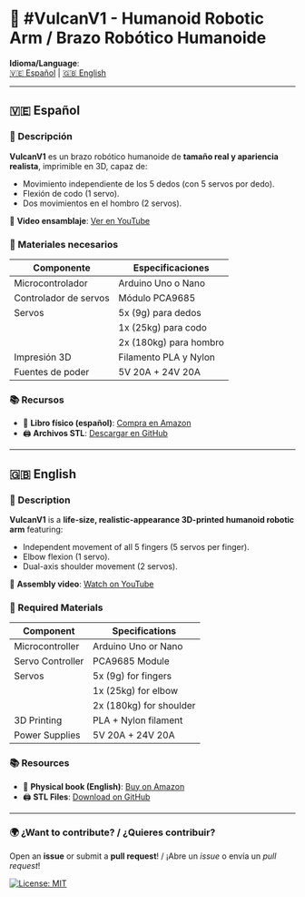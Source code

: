 # 🤖 #VulcanV1 - Humanoid Robotic Arm / Brazo Robótico Humanoide

**Idioma/Language**:  
[🇻🇪 Español](#español) | [🇬🇧 English](#english)

---

<a name="español"></a>
## 🇻🇪 Español  

### 🚀 Descripción  
**VulcanV1** es un brazo robótico humanoide de **tamaño real y apariencia realista**, imprimible en 3D, capaz de:  
- Movimiento independiente de los 5 dedos (con 5 servos por dedo).  
- Flexión de codo (1 servo).  
- Dos movimientos en el hombro (2 servos).  

🎥 **Video ensamblaje**: [Ver en YouTube](https://youtu.be/lHEPIue6Ml0)  

### 🔧 Materiales necesarios  
| Componente               | Especificaciones                  |
|--------------------------|-----------------------------------|
| Microcontrolador         | Arduino Uno o Nano                |
| Controlador de servos    | Módulo PCA9685                   |
| Servos                   | 5x (9g) para dedos          |
|                          | 1x (25kg) para codo       |
|                          | 2x (180kg) para hombro     |
| Impresión 3D             | Filamento PLA y Nylon            |
| Fuentes de poder         | 5V 20A + 24V 20A                |

### 📚 Recursos  
- 📖 **Libro físico (español)**: [Compra en Amazon](https://www.amazon.com/-/es/IMPRESI%C3%93N-ENSAMBLAJE-ROB%C3%93TICO-HUMANOIDE-Spanish/dp/B08RTLKW3B)  
- 🖨️ **Archivos STL**: [Descargar en GitHub](https://github.com/KelvinRobotics/VulcanV1STLs)  

---

<a name="english"></a>
## 🇬🇧 English  

### 🚀 Description  
**VulcanV1** is a **life-size, realistic-appearance 3D-printed humanoid robotic arm** featuring:  
- Independent movement of all 5 fingers (5 servos per finger).  
- Elbow flexion (1 servo).  
- Dual-axis shoulder movement (2 servos).  

🎥 **Assembly video**: [Watch on YouTube](https://youtu.be/0z9FyuyzCs4)  

### 🔧 Required Materials  
| Component               | Specifications                   |
|-------------------------|----------------------------------|
| Microcontroller        | Arduino Uno or Nano             |
| Servo Controller       | PCA9685 Module                  |
| Servos                 | 5x (9g) for fingers        |
|                        | 1x (25kg) for elbow      |
|                        | 2x (180kg) for shoulder   |
| 3D Printing            | PLA + Nylon filament            |
| Power Supplies         | 5V 20A + 24V 20A               |

### 📚 Resources  
- 📖 **Physical book (English)**: [Buy on Amazon](https://www.amazon.com/-/es/GUIDE-PRINTING-ASSEMBLY-HUMANOID-ROBOTIC/dp/B08W7SQG3L)  
- 🖨️ **STL Files**: [Download on GitHub](https://github.com/KelvinRobotics/VulcanV1STLs)  

---

### 🌍 ¿Want to contribute? / ¿Quieres contribuir?  
Open an **issue** or submit a **pull request**! / ¡Abre un *issue* o envía un *pull request*!  

[![License: MIT](https://img.shields.io/badge/License-MIT-yellow.svg)](https://opensource.org/licenses/MIT)

